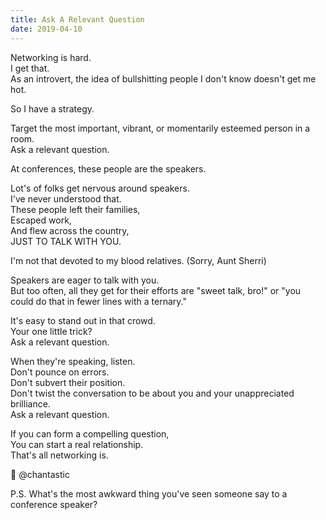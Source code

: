 ```yaml
---
title: Ask A Relevant Question
date: 2019-04-10
---
```


Networking is hard.  
I get that.  
As an introvert, the idea of bullshitting people I don't know doesn't get me hot.

So I have a strategy.

Target the most important, vibrant, or momentarily esteemed person in a room.  
Ask a relevant question.

At conferences, these people are the speakers.

Lot's of folks get nervous around speakers.  
I've never understood that.  
These people left their families,  
Escaped work,  
And flew across the country,  
JUST TO TALK WITH YOU.

I'm not that devoted to my blood relatives.
(Sorry, Aunt Sherri)

Speakers are eager to talk with you.  
But too often, all they get for their efforts are "sweet talk, bro!" or "you could do that in fewer lines with a ternary."

It's easy to stand out in that crowd.  
Your one little trick?  
Ask a relevant question.

When they're speaking, listen.  
Don't pounce on errors.  
Don't subvert their position.  
Don't twist the conversation to be about you and your unappreciated brilliance.  
Ask a relevant question.

If you can form a compelling question,  
You can start a real relationship.  
That's all networking is.

💞 @chantastic

P.S.
What's the most awkward thing you've seen someone say to a conference speaker?
